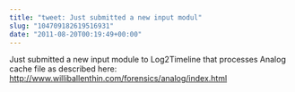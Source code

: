 ```yaml
---
title: "tweet: Just submitted a new input modul"
slug: "104709182619516931"
date: "2011-08-20T00:19:49+00:00"
---
```

Just submitted a new input module to Log2Timeline that processes Analog cache file as described here: http://www.williballenthin.com/forensics/analog/index.html
